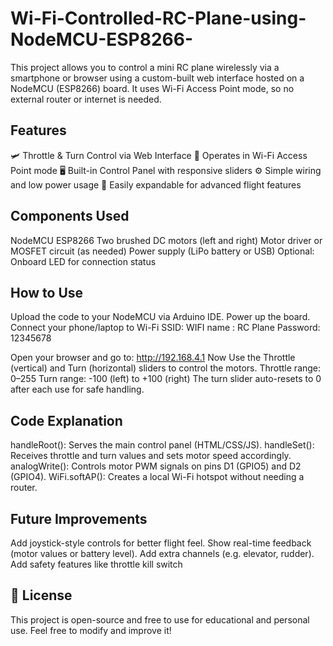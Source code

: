 # Wi-Fi-Controlled-RC-Plane-using-NodeMCU-ESP8266-
This project allows you to control a mini RC plane wirelessly via a smartphone or browser using a custom-built web interface hosted on a NodeMCU (ESP8266) board. It uses Wi-Fi Access Point mode, so no external router or internet is needed.

## Features
🛩 Throttle & Turn Control via Web Interface
📶 Operates in Wi-Fi Access Point mode
🖥 Built-in Control Panel with responsive sliders
⚙️ Simple wiring and low power usage
🧠 Easily expandable for advanced flight features

## Components Used
NodeMCU ESP8266
Two brushed DC motors (left and right)
Motor driver or MOSFET circuit (as needed)
Power supply (LiPo battery or USB)
Optional: Onboard LED for connection status

## How to Use
Upload the code to your NodeMCU via Arduino IDE.
Power up the board.
Connect your phone/laptop to Wi-Fi SSID:
WIFI name : RC Plane
Password: 12345678

Open your browser and go to: http://192.168.4.1
Now
Use the Throttle (vertical) and Turn (horizontal) sliders to control the motors.
Throttle range: 0–255
Turn range: -100 (left) to +100 (right)
The turn slider auto-resets to 0 after each use for safe handling.

## Code Explanation
handleRoot(): Serves the main control panel (HTML/CSS/JS).
handleSet(): Receives throttle and turn values and sets motor speed accordingly.
analogWrite(): Controls motor PWM signals on pins D1 (GPIO5) and D2 (GPIO4).
WiFi.softAP(): Creates a local Wi-Fi hotspot without needing a router.

## Future Improvements
Add joystick-style controls for better flight feel.
Show real-time feedback (motor values or battery level).
Add extra channels (e.g. elevator, rudder).
Add safety features like throttle kill switch

## 📁 License
This project is open-source and free to use for educational and personal use.
Feel free to modify and improve it!

